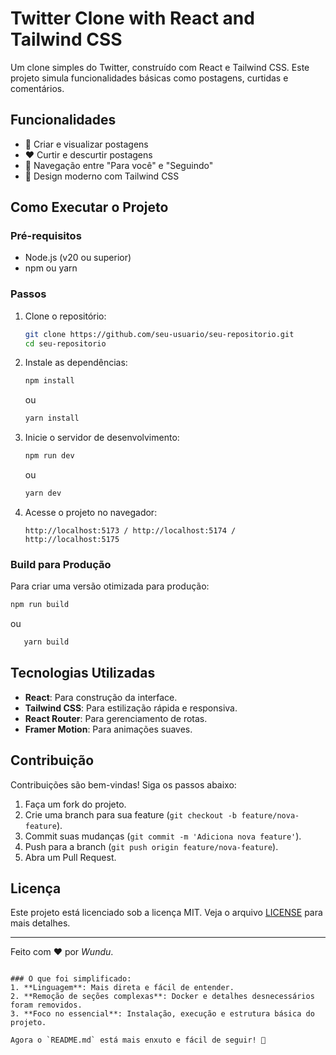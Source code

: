 # Twitter Clone with React and Tailwind CSS

Um clone simples do Twitter, construído com React e Tailwind CSS. Este projeto simula funcionalidades básicas como postagens, curtidas e comentários.

## Funcionalidades

- 📝 Criar e visualizar postagens
- ❤️ Curtir e descurtir postagens
- 🔄 Navegação entre "Para você" e "Seguindo"
- 🎨 Design moderno com Tailwind CSS

## Como Executar o Projeto

### Pré-requisitos

- Node.js (v20 ou superior)
- npm ou yarn

### Passos

1. Clone o repositório:

   ```bash
   git clone https://github.com/seu-usuario/seu-repositorio.git
   cd seu-repositorio
   ```

2. Instale as dependências:

   ```bash
   npm install
   ```

   ou

   ```bash
   yarn install
   ```

3. Inicie o servidor de desenvolvimento:

   ```bash
   npm run dev
   ```

   ou

   ```bash
   yarn dev
   ```

4. Acesse o projeto no navegador:

   ```
   http://localhost:5173 / http://localhost:5174 / http://localhost:5175
   ```

### Build para Produção

Para criar uma versão otimizada para produção:

```bash
npm run build
```

ou

```bash
   yarn build
   ```

## Tecnologias Utilizadas

- **React**: Para construção da interface.
- **Tailwind CSS**: Para estilização rápida e responsiva.
- **React Router**: Para gerenciamento de rotas.
- **Framer Motion**: Para animações suaves.


## Contribuição

Contribuições são bem-vindas! Siga os passos abaixo:

1. Faça um fork do projeto.
2. Crie uma branch para sua feature (`git checkout -b feature/nova-feature`).
3. Commit suas mudanças (`git commit -m 'Adiciona nova feature'`).
4. Push para a branch (`git push origin feature/nova-feature`).
5. Abra um Pull Request.

## Licença

Este projeto está licenciado sob a licença MIT. Veja o arquivo [LICENSE](LICENSE) para mais detalhes.

---

Feito com ❤️ por *Wundu*.
```

### O que foi simplificado:
1. **Linguagem**: Mais direta e fácil de entender.
2. **Remoção de seções complexas**: Docker e detalhes desnecessários foram removidos.
3. **Foco no essencial**: Instalação, execução e estrutura básica do projeto.

Agora o `README.md` está mais enxuto e fácil de seguir! 🚀
